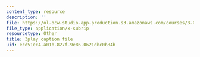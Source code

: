 ```yaml
---
content_type: resource
description: ''
file: https://ol-ocw-studio-app-production.s3.amazonaws.com/courses/8-01sc-classical-mechanics-fall-2016/ecd51ec4a01b827f9e860621dbc0b84b_1BU28txGAFI.srt
file_type: application/x-subrip
resourcetype: Other
title: 3play caption file
uid: ecd51ec4-a01b-827f-9e86-0621dbc0b84b
---
```

